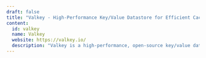 ```yaml
---
draft: false
title: "Valkey - High-Performance Key/Value Datastore for Efficient Caching and Message Queues"
content:
  id: valkey
  name: Valkey
  website: https://valkey.io/
  description: "Valkey is a high-performance, open-source key/value datastore for fast caching, message queues, and more. It supports a variety of data types and offers high availability for reliable deployments."
---
```

